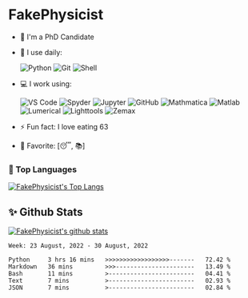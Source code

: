 # FakePhysicist

- 🏢 I'm a PhD Candidate
- 🚀 I use daily:

  ![Python](https://img.shields.io/badge/-Python-8fcfd1?style=plastic&logo=Python&logoColor=white)
  ![Git](https://img.shields.io/badge/-Git-black?style=plastic&logo=git&logoColor=white)
  ![Shell](https://img.shields.io/badge/-Shell-blasck?style=plastic&logo=Shell&logoColor=white)
- 💻 I work using:

  ![VS Code](https://img.shields.io/badge/-VS%20Code-007ACC?style=plastic&logo=visual-studio-code&logoColor=white)
  ![Spyder](https://img.shields.io/badge/Spyder-000000?style=plastic&logo=spyder%20ide&logoColor=white)
  ![Jupyter](https://img.shields.io/badge/-Jupyter-FF4500?style=plastic&logo=jupyter&logoColor=white)
  ![GitHub](https://img.shields.io/badge/-GitHub-181717?style=plastic&logo=github&logoColor=white)
  ![Mathmatica](https://img.shields.io/badge/-Mathmatica-DD1100?style=plastic&logo=wolframmathematica&logoColor=white)
  ![Matlab](https://img.shields.io/badge/-MATLAB-1DA1F2?style=plastic)
  ![Lumerical](https://img.shields.io/badge/-Lumerical-685EA9?style=plastic)
  ![Lighttools](https://img.shields.io/badge/-Lighttools-239120?style=plastic)
  ![Zemax](https://img.shields.io/badge/-Zemax-e6e6e6?style=plastic)
- ⚡️ Fun fact: I love eating 63
- 💖 Favorite: [😴, 📚]

### 🔱 Top Languages

[![FakePhysicist's Top Langs](https://github-readme-stats.vercel.app/api/top-langs/?username=fakephysicist)](https://github.com/fakephysicist)

## ✨ Github Stats

[![FakePhysicist's github stats](https://github-readme-stats.vercel.app/api?username=fakephysicist&show_icons=true&theme=buefy)](https://github.com/fakephysicist)

<!--START_SECTION:waka-->
```text
Week: 23 August, 2022 - 30 August, 2022

Python     3 hrs 16 mins   >>>>>>>>>>>>>>>>>>-------   72.42 % 
Markdown   36 mins         >>>----------------------   13.49 % 
Bash       11 mins         >------------------------   04.41 % 
Text       7 mins          >------------------------   02.93 % 
JSON       7 mins          >------------------------   02.84 % 
```
<!--END_SECTION:waka-->
